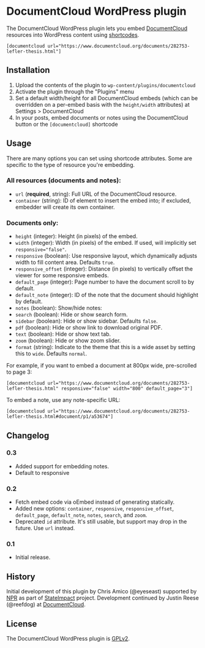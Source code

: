 # DocumentCloud WordPress plugin

The DocumentCloud WordPress plugin lets you embed [DocumentCloud](https://www.documentcloud.org/) resources into WordPress content using [shortcodes](https://codex.wordpress.org/Shortcode_API).

    [documentcloud url="https://www.documentcloud.org/documents/282753-lefler-thesis.html"]

## Installation

1. Upload the contents of the plugin to `wp-content/plugins/documentcloud`
2. Activate the plugin through the "Plugins" menu
3. Set a default width/height for all DocumentCloud embeds (which can be overridden on a per-embed basis with the `height/width` attributes) at Settings > DocumentCloud
4. In your posts, embed documents or notes using the DocumentCloud button or the `[documentcloud]` shortcode

## Usage

There are many options you can set using shortcode attributes. Some are specific to the type of resource you're embedding.

### All resources (documents and notes):

- `url` (**required**, string): Full URL of the DocumentCloud resource.
- `container` (string): ID of element to insert the embed into; if excluded, embedder will create its own container.

### Documents only:

- `height` (integer): Height (in pixels) of the embed.
- `width` (integer): Width (in pixels) of the embed. If used, will implicitly set `responsive="false"`.
- `responsive` (boolean): Use responsive layout, which dynamically adjusts width to fill content area. Defaults `true`.
- `responsive_offset` (integer): Distance (in pixels) to vertically offset the viewer for some responsive embeds.
- `default_page` (integer): Page number to have the document scroll to by default.
- `default_note` (integer): ID of the note that the document should highlight by default.
- `notes` (boolean): Show/hide notes:
- `search` (boolean): Hide or show search form.
- `sidebar` (boolean): Hide or show sidebar. Defaults `false`.
- `pdf` (boolean): Hide or show link to download original PDF.
- `text` (boolean): Hide or show text tab.
- `zoom` (boolean): Hide or show zoom slider.
- `format` (string): Indicate to the theme that this is a wide asset by setting this to `wide`. Defaults `normal`.

For example, if you want to embed a document at 800px wide, pre-scrolled to page 3:

    [documentcloud url="https://www.documentcloud.org/documents/282753-lefler-thesis.html" responsive="false" width="800" default_page="3"]

To embed a note, use any note-specific URL:

    [documentcloud url="https://www.documentcloud.org/documents/282753-lefler-thesis.html#document/p1/a53674"]

## Changelog

### 0.3
* Added support for embedding notes.
* Default to responsive

### 0.2
* Fetch embed code via oEmbed instead of generating statically.
* Added new options: `container`, `responsive`, `responsive_offset`, `default_page`, `default_note`, `notes`, `search`, and `zoom`.
* Deprecated `id` attribute. It's still usable, but support may drop in the future. Use `url` instead.

### 0.1
* Initial release.

## History

Initial development of this plugin by Chris Amico (@eyeseast) supported by [NPR](http://www.npr.org) as part of [StateImpact](http://stateimpact.npr.org) project. Development continued by Justin Reese (@reefdog) at [DocumentCloud](https://www.documentcloud.org/).

## License

The DocumentCloud WordPress plugin is [GPLv2](http://www.gnu.org/licenses/gpl-2.0.html).